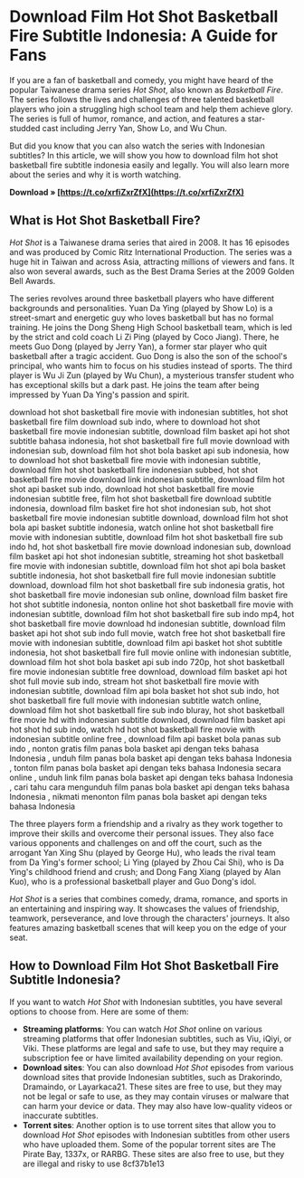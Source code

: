 
 
# Download Film Hot Shot Basketball Fire Subtitle Indonesia: A Guide for Fans
 
If you are a fan of basketball and comedy, you might have heard of the popular Taiwanese drama series *Hot Shot*, also known as *Basketball Fire*. The series follows the lives and challenges of three talented basketball players who join a struggling high school team and help them achieve glory. The series is full of humor, romance, and action, and features a star-studded cast including Jerry Yan, Show Lo, and Wu Chun.
 
But did you know that you can also watch the series with Indonesian subtitles? In this article, we will show you how to download film hot shot basketball fire subtitle indonesia easily and legally. You will also learn more about the series and why it is worth watching.
 
**Download » [https://t.co/xrfiZxrZfX](https://t.co/xrfiZxrZfX)**


 
## What is Hot Shot Basketball Fire?
 
*Hot Shot* is a Taiwanese drama series that aired in 2008. It has 16 episodes and was produced by Comic Ritz International Production. The series was a huge hit in Taiwan and across Asia, attracting millions of viewers and fans. It also won several awards, such as the Best Drama Series at the 2009 Golden Bell Awards.
 
The series revolves around three basketball players who have different backgrounds and personalities. Yuan Da Ying (played by Show Lo) is a street-smart and energetic guy who loves basketball but has no formal training. He joins the Dong Sheng High School basketball team, which is led by the strict and cold coach Li Zi Ping (played by Coco Jiang). There, he meets Guo Dong (played by Jerry Yan), a former star player who quit basketball after a tragic accident. Guo Dong is also the son of the school's principal, who wants him to focus on his studies instead of sports. The third player is Wu Ji Zun (played by Wu Chun), a mysterious transfer student who has exceptional skills but a dark past. He joins the team after being impressed by Yuan Da Ying's passion and spirit.
 
download hot shot basketball fire movie with indonesian subtitles,  hot shot basketball fire film download sub indo,  where to download hot shot basketball fire movie indonesian subtitle,  download film basket api hot shot subtitle bahasa indonesia,  hot shot basketball fire full movie download with indonesian sub,  download film hot shot bola basket api sub indonesia,  how to download hot shot basketball fire movie with indonesian subtitle,  download film hot shot basketball fire indonesian subbed,  hot shot basketball fire movie download link indonesian subtitle,  download film hot shot api basket sub indo,  download hot shot basketball fire movie indonesian subtitle free,  film hot shot basketball fire download subtitle indonesia,  download film basket fire hot shot indonesian sub,  hot shot basketball fire movie indonesian subtitle download,  download film hot shot bola api basket subtitle indonesia,  watch online hot shot basketball fire movie with indonesian subtitle,  download film hot shot basketball fire sub indo hd,  hot shot basketball fire movie download indonesian sub,  download film basket api hot shot indonesian subtitle,  streaming hot shot basketball fire movie with indonesian subtitle,  download film hot shot api bola basket subtitle indonesia,  hot shot basketball fire full movie indonesian subtitle download,  download film hot shot basketball fire sub indonesia gratis,  hot shot basketball fire movie indonesian sub online,  download film basket fire hot shot subtitle indonesia,  nonton online hot shot basketball fire movie with indonesian subtitle,  download film hot shot basketball fire sub indo mp4,  hot shot basketball fire movie download hd indonesian subtitle,  download film basket api hot shot sub indo full movie,  watch free hot shot basketball fire movie with indonesian subtitle,  download film api basket hot shot subtitle indonesia,  hot shot basketball fire full movie online with indonesian subtitle,  download film hot shot bola basket api sub indo 720p,  hot shot basketball fire movie indonesian subtitle free download,  download film basket api hot shot full movie sub indo,  stream hot shot basketball fire movie with indonesian subtitle,  download film api bola basket hot shot sub indo,  hot shot basketball fire full movie with indonesian subtitle watch online,  download film hot shot basketball fire sub indo bluray,  hot shot basketball fire movie hd with indonesian subtitle download,  download film basket api hot shot hd sub indo,  watch hd hot shot basketball fire movie with indonesian subtitle online free ,  download film api basket bola panas sub indo ,  nonton gratis film panas bola basket api dengan teks bahasa Indonesia ,  unduh film panas bola basket api dengan teks bahasa Indonesia ,  tonton film panas bola basket api dengan teks bahasa Indonesia secara online ,  unduh link film panas bola basket api dengan teks bahasa Indonesia ,  cari tahu cara mengunduh film panas bola basket api dengan teks bahasa Indonesia ,  nikmati menonton film panas bola basket api dengan teks bahasa Indonesia
 
The three players form a friendship and a rivalry as they work together to improve their skills and overcome their personal issues. They also face various opponents and challenges on and off the court, such as the arrogant Yan Xing Shu (played by George Hu), who leads the rival team from Da Ying's former school; Li Ying (played by Zhou Cai Shi), who is Da Ying's childhood friend and crush; and Dong Fang Xiang (played by Alan Kuo), who is a professional basketball player and Guo Dong's idol.
 
*Hot Shot* is a series that combines comedy, drama, romance, and sports in an entertaining and inspiring way. It showcases the values of friendship, teamwork, perseverance, and love through the characters' journeys. It also features amazing basketball scenes that will keep you on the edge of your seat.
 
## How to Download Film Hot Shot Basketball Fire Subtitle Indonesia?
 
If you want to watch *Hot Shot* with Indonesian subtitles, you have several options to choose from. Here are some of them:
 
- **Streaming platforms**: You can watch *Hot Shot* online on various streaming platforms that offer Indonesian subtitles, such as Viu, iQiyi, or Viki. These platforms are legal and safe to use, but they may require a subscription fee or have limited availability depending on your region.
- **Download sites**: You can also download *Hot Shot* episodes from various download sites that provide Indonesian subtitles, such as Drakorindo, Dramaindo, or Layarkaca21. These sites are free to use, but they may not be legal or safe to use, as they may contain viruses or malware that can harm your device or data. They may also have low-quality videos or inaccurate subtitles.
- **Torrent sites**: Another option is to use torrent sites that allow you to download *Hot Shot* episodes with Indonesian subtitles from other users who have uploaded them. Some of the popular torrent sites are The Pirate Bay, 1337x, or RARBG. These sites are also free to use, but they are illegal and risky to use 8cf37b1e13


